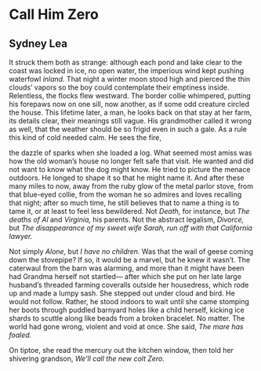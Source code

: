 # Call Him Zero
## Sydney Lea
It struck them both as strange: although each pond and lake
clear to the coast was locked in ice, no open water,
the imperious wind kept pushing waterfowl _inland._ That night
a winter moon stood high and pierced the thin clouds’ vapors
so the boy could contemplate their emptiness inside.
Relentless, the flocks flew westward. The border collie whimpered,
putting his forepaws now on one sill, now another,
as if some odd creature circled the house.
This lifetime later,
a man, he looks back on that stay at her farm, its details clear,
their meanings still vague. His grandmother called it wrong as well,
that the weather should be so frigid even in such a gale.
As a rule this kind of cold needed calm. He sees the fire,

the dazzle of sparks when she loaded a log. What seemed most amiss
was how the old woman’s house no longer felt safe that visit.
He wanted and did not want to know what the dog might know.
He tried to picture the menace outdoors. He longed to shape it
so that he might name it. And after these many miles to now,
away from the ruby glow of the metal parlor stove,
from that blue-eyed collie, from the woman he so admires and loves
recalling that night; after so much time,
he still believes
that to name a thing is to tame it, or at least to feel less bewildered.
Not _Death,_ for instance, but _The deaths of Al_ and _Virginia,_ his parents.
Not the abstract legalism, _Divorce,_ but _The disappearance_
 _of my sweet wife Sarah, run off with that California lawyer._

Not simply _Alone,_ but _I have no children._ Was that the wail
of geese coming down the stovepipe? If so, it would be a marvel,
but he knew it wasn’t. The caterwaul from the barn was alarming,
and more than it might have been had Grandma herself not startled—
after which she put on her late large husband’s threaded farming
coveralls outside her housedress, which rode up and made
a lumpy sash. She stepped out under cloud and bird.
He would not follow. Rather, he stood
indoors to wait
until she came stomping her boots through puddled barnyard holes
like a child herself, kicking ice shards to scuttle along
like beads from a broken bracelet. No matter. The world had gone wrong,
violent and void at once. She said, _The mare has foaled._

On tiptoe, she read the mercury out the kitchen window,
then told her shivering grandson, _We’ll call the new colt Zero._